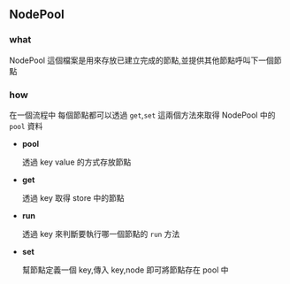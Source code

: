 ## NodePool

### what

NodePool 這個檔案是用來存放已建立完成的節點,並提供其他節點呼叫下一個節點

### how

在一個流程中 每個節點都可以透過 `get`,`set` 這兩個方法來取得 NodePool 中的 `pool` 資料

* **pool** 

    透過 key value 的方式存放節點


* **get**
    
    透過 key 取得 store 中的節點

* **run**

    透過 key 來判斷要執行哪一個節點的 `run` 方法

* **set**

    幫節點定義一個 key,傳入 key,node 即可將節點存在 pool 中
